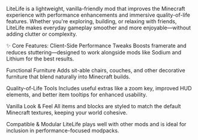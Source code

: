 LiteLife is a lightweight, vanilla-friendly mod that improves the Minecraft experience with performance enhancements and immersive quality-of-life features. Whether you're exploring, building, or relaxing with friends, LiteLife makes everyday gameplay smoother and more enjoyable—without adding clutter or complexity.

✨ Core Features:
Client-Side Performance Tweaks
Boosts framerate and reduces stuttering—designed to work alongside mods like Sodium and Lithium for the best results.

Functional Furniture
Adds sit-able chairs, couches, and other decorative furniture that blend naturally into Minecraft builds.

Quality-of-Life Tools
Includes useful extras like a zoom key, improved HUD elements, and better item tooltips for enhanced usability.

Vanilla Look & Feel
All items and blocks are styled to match the default Minecraft textures, keeping your world cohesive.

Compatible & Modular
LiteLife plays well with other mods and is ideal for inclusion in performance-focused modpacks.
